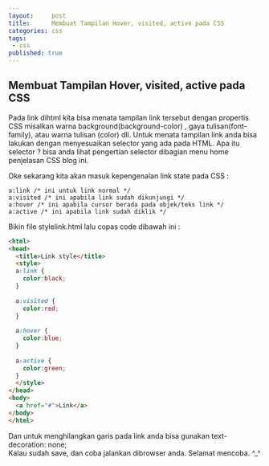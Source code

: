 ```yaml
---
layout:     post
title:      Membuat Tampilan Hover, visited, active pada CSS
categories: css
tags:
 - css
published: true
---
```

## Membuat Tampilan Hover, visited, active pada CSS

Pada link dihtml kita bisa menata tampilan link tersebut dengan propertis CSS misalkan warna background(background-color) , gaya tulisan(font-family), atau warna tulisan (color) dll. Untuk menata tampilan link anda bisa lakukan dengan menyesuaikan selector yang ada pada HTML. Apa itu selector ? bisa anda lihat pengertian selector dibagian menu home penjelasan CSS blog ini.

Oke sekarang kita akan masuk kepengenalan link state pada CSS :

    a:link /* ini untuk link normal */
    a:visited /* ini apabila link sudah dikunjungi */
    a:hover /* ini apabila cursor berada pada objek/teks link */
    a:active /* ini apabila link sudah diklik */


Bikin file stylelink.html lalu copas code dibawah ini :

```html
<html>
<head>
  <title>Link style</title>
  <style>
  a:link {
    color:black;
  }
 
  a:visited {
    color:red;
  }
 
  a:hover {
    color:blue;
  }
 
  a:active {
    color:green;
  }
  </style>
</head>
<body>
  <a href="#">Link</a>
</body>
</html>
```

Dan untuk menghilangkan garis pada link anda bisa gunakan text-decoration: none;  
Kalau sudah save, dan coba jalankan dibrowser anda. Selamat mencoba. ^_^
